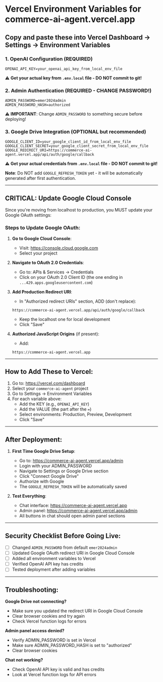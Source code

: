 # Vercel Environment Variables for commerce-ai-agent.vercel.app

## Copy and paste these into Vercel Dashboard → Settings → Environment Variables

### 1. OpenAI Configuration (REQUIRED)
```
OPENAI_API_KEY=your_openai_api_key_from_local_env_file
```
⚠️ **Get your actual key from `.env.local` file - DO NOT commit to git!**

### 2. Admin Authentication (REQUIRED - CHANGE PASSWORD!)
```
ADMIN_PASSWORD=emer2024admin
ADMIN_PASSWORD_HASH=authorized
```
⚠️ **IMPORTANT**: Change `ADMIN_PASSWORD` to something secure before deploying!

### 3. Google Drive Integration (OPTIONAL but recommended)
```
GOOGLE_CLIENT_ID=your_google_client_id_from_local_env_file
GOOGLE_CLIENT_SECRET=your_google_client_secret_from_local_env_file
GOOGLE_REDIRECT_URI=https://commerce-ai-agent.vercel.app/api/auth/google/callback
```
⚠️ **Get your actual credentials from `.env.local` file - DO NOT commit to git!**

**Note**: Do NOT add `GOOGLE_REFRESH_TOKEN` yet - it will be automatically generated after first authentication.

---

## CRITICAL: Update Google Cloud Console

Since you're moving from localhost to production, you MUST update your Google OAuth settings:

### Steps to Update Google OAuth:

1. **Go to Google Cloud Console**:
   - Visit: https://console.cloud.google.com
   - Select your project

2. **Navigate to OAuth 2.0 Credentials**:
   - Go to: APIs & Services → Credentials
   - Click on your OAuth 2.0 Client ID (the one ending in `...429.apps.googleusercontent.com`)

3. **Add Production Redirect URI**:
   - In "Authorized redirect URIs" section, ADD (don't replace):
   ```
   https://commerce-ai-agent.vercel.app/api/auth/google/callback
   ```
   - Keep the localhost one for local development
   - Click "Save"

4. **Authorized JavaScript Origins** (if present):
   - Add:
   ```
   https://commerce-ai-agent.vercel.app
   ```

---

## How to Add These to Vercel:

1. Go to: https://vercel.com/dashboard
2. Select your `commerce-ai-agent` project
3. Go to Settings → Environment Variables
4. For each variable above:
   - Add the KEY (e.g., `OPENAI_API_KEY`)
   - Add the VALUE (the part after the `=`)
   - Select environments: Production, Preview, Development
   - Click "Save"

---

## After Deployment:

1. **First Time Google Drive Setup**:
   - Go to: https://commerce-ai-agent.vercel.app/admin
   - Login with your ADMIN_PASSWORD
   - Navigate to Settings or Google Drive section
   - Click "Connect Google Drive"
   - Authorize with Google
   - The `GOOGLE_REFRESH_TOKEN` will be automatically saved

2. **Test Everything**:
   - Chat interface: https://commerce-ai-agent.vercel.app
   - Admin panel: https://commerce-ai-agent.vercel.app/admin
   - All buttons in chat should open admin panel sections

---

## Security Checklist Before Going Live:

- [ ] Changed `ADMIN_PASSWORD` from default `emer2024admin`
- [ ] Updated Google OAuth redirect URI in Google Cloud Console
- [ ] Added all environment variables to Vercel
- [ ] Verified OpenAI API key has credits
- [ ] Tested deployment after adding variables

---

## Troubleshooting:

**Google Drive not connecting?**
- Make sure you updated the redirect URI in Google Cloud Console
- Clear browser cookies and try again
- Check Vercel function logs for errors

**Admin panel access denied?**
- Verify ADMIN_PASSWORD is set in Vercel
- Make sure ADMIN_PASSWORD_HASH is set to "authorized"
- Clear browser cookies

**Chat not working?**
- Check OpenAI API key is valid and has credits
- Look at Vercel function logs for API errors
